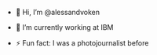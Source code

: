 - 👋 Hi, I’m @alessandvoken
  
- 🌱 I’m currently working at IBM

- ⚡ Fun fact: I was a photojournalist before

